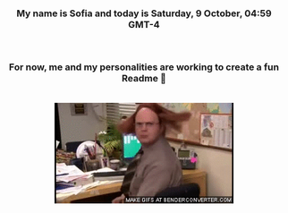 


<div align="center">
<h3 >My name is Sofia and today is Saturday, 9 October, 04:59 GMT-4</h3><br>
<h3 >For now, me and my personalities are working to create a fun Readme 👋
</h3><br>
<img src='img/dwight.gif' alt='working...'/>
</div>
